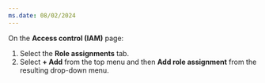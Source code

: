 ```yaml
---
ms.date: 08/02/2024
---
```

On the **Access control (IAM)** page:

1. Select the **Role assignments** tab.
1. Select **+ Add** from the top menu and then **Add role assignment** from the resulting drop-down menu.
